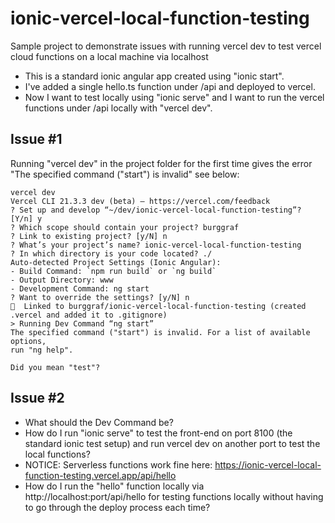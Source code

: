 # ionic-vercel-local-function-testing
Sample project to demonstrate issues with running vercel dev to test vercel cloud functions on a local machine via localhost

* This is a standard ionic angular app created using "ionic start".  
* I've added a single hello.ts function under /api and deployed to vercel.
* Now I want to test locally using "ionic serve" and I want to run the vercel functions under /api locally with "vercel dev".

## Issue #1
Running "vercel dev" in the project folder for the first time gives the error "The specified command ("start") is invalid" see below:
```
vercel dev
Vercel CLI 21.3.3 dev (beta) — https://vercel.com/feedback
? Set up and develop “~/dev/ionic-vercel-local-function-testing”? [Y/n] y
? Which scope should contain your project? burggraf
? Link to existing project? [y/N] n
? What’s your project’s name? ionic-vercel-local-function-testing
? In which directory is your code located? ./
Auto-detected Project Settings (Ionic Angular):
- Build Command: `npm run build` or `ng build`
- Output Directory: www
- Development Command: ng start
? Want to override the settings? [y/N] n
🔗  Linked to burggraf/ionic-vercel-local-function-testing (created .vercel and added it to .gitignore)
> Running Dev Command “ng start”
The specified command ("start") is invalid. For a list of available options,
run "ng help".

Did you mean "test"?

```
## Issue #2
* What should the Dev Command be?
* How do I run "ionic serve" to test the front-end on port 8100 (the standard ionic test setup) and run vercel dev on another port to test the local functions?
* NOTICE: Serverless functions work fine here:  https://ionic-vercel-local-function-testing.vercel.app/api/hello
* How do I run the "hello" function locally via http://localhost:port/api/hello for testing functions locally without having to go through the deploy process each time?


